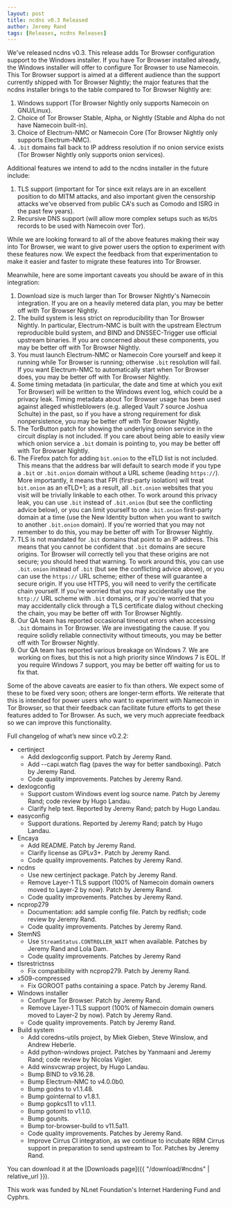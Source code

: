```yaml
---
layout: post
title: ncdns v0.3 Released
author: Jeremy Rand
tags: [Releases, ncdns Releases]
---
```


We've released ncdns v0.3.  This release adds Tor Browser configuration support to the Windows installer.  If you have Tor Browser installed already, the Windows installer will offer to configure Tor Browser to use Namecoin.  This Tor Browser support is aimed at a different audience than the support currently shipped with Tor Browser Nightly; the major features that the ncdns installer brings to the table compared to Tor Browser Nightly are:

1. Windows support (Tor Browser Nightly only supports Namecoin on GNU/Linux).
2. Choice of Tor Browser Stable, Alpha, or Nightly (Stable and Alpha do not have Namecoin built-in).
3. Choice of Electrum-NMC or Namecoin Core (Tor Browser Nightly only supports Electrum-NMC).
4. `.bit` domains fall back to IP address resolution if no onion service exists (Tor Browser Nightly only supports onion services).

Additional features we intend to add to the ncdns installer in the future include:

1. TLS support (important for Tor since exit relays are in an excellent position to do MITM attacks, and also important given the censorship attacks we've observed from public CA's such as Comodo and ISRG in the past few years).
2. Recursive DNS support (will allow more complex setups such as `NS`/`DS` records to be used with Namecoin over Tor).

While we are looking forward to all of the above features making their way into Tor Browser, we want to give power users the option to experiment with these features now.  We expect the feedback from that experimentation to make it easier and faster to migrate these features into Tor Browser.

Meanwhile, here are some important caveats you should be aware of in this integration:

1. Download size is much larger than Tor Browser Nightly's Namecoin integration.  If you are on a heavily metered data plan, you may be better off with Tor Browser Nightly.
2. The build system is less strict on reproducibility than Tor Browser Nightly.  In particular, Electrum-NMC is built with the upstream Electrum reproducible build system, and BIND and DNSSEC-Trigger use official upstream binaries.  If you are concerned about these components, you may be better off with Tor Browser Nightly.
3. You must launch Electrum-NMC or Namecoin Core yourself and keep it running while Tor Browser is running; otherwise `.bit` resolution will fail.  If you want Electrum-NMC to automatically start when Tor Browser does, you may be better off with Tor Browser Nightly.
4. Some timing metadata (in particular, the date and time at which you exit Tor Browser) will be written to the Windows event log, which could be a privacy leak.  Timing metadata about Tor Browser usage has been used against alleged whistleblowers (e.g. alleged Vault 7 source Joshua Schulte) in the past, so if you have a strong requirement for disk nonpersistence, you may be better off with Tor Browser Nightly.
5. The TorButton patch for showing the underlying onion service in the circuit display is not included.  If you care about being able to easily view which onion service a `.bit` domain is pointing to, you may be better off with Tor Browser Nightly.
6. The Firefox patch for adding `bit.onion` to the eTLD list is not included.  This means that the address bar will default to search mode if you type a `.bit` or `.bit.onion` domain without a URL scheme (leading `https://`).  More importantly, it means that FPI (first-party isolation) will treat `bit.onion` as an eTLD+1; as a result, all `.bit.onion` websites that you visit will be trivially linkable to each other.  To work around this privacy leak, you can use `.bit` instead of `.bit.onion` (but see the conflicting advice below), or you can limit yourself to one `.bit.onion` first-party domain at a time (use the New Identity button when you want to switch to another `.bit.onion` domain).  If you're worried that you may not remember to do this, you may be better off with Tor Browser Nightly.
7. TLS is not mandated for `.bit` domains that point to an IP address.  This means that you cannot be confident that `.bit` domains are secure origins.  Tor Browser will correctly tell you that these origins are not secure; you should heed that warning.  To work around this, you can use `.bit.onion` instead of `.bit` (but see the conflicting advice above), or you can use the `https://` URL scheme; either of these will guarantee a secure origin.  If you use HTTPS, you will need to verify the certificate chain yourself.  If you're worried that you may accidentally use the `http://` URL scheme with `.bit` domains, or if you're worried that you may accidentally click through a TLS certificate dialog without checking the chain, you may be better off with Tor Browser Nightly.
8. Our QA team has reported occasional timeout errors when accessing `.bit` domains in Tor Browser.  We are investigating the cause.  If you require solidly reliable connectivity without timeouts, you may be better off with Tor Browser Nightly.
9. Our QA team has reported various breakage on Windows 7.  We are working on fixes, but this is not a high priority since Windows 7 is EOL.  If you require Windows 7 support, you may be better off waiting for us to fix that.

Some of the above caveats are easier to fix than others.  We expect some of these to be fixed very soon; others are longer-term efforts.  We reiterate that this is intended for power users who want to experiment with Namecoin in Tor Browser, so that their feedback can facilitate future efforts to get these features added to Tor Browser.  As such, we very much appreciate feedback so we can improve this functionality.

Full changelog of what’s new since v0.2.2:

* certinject
    * Add dexlogconfig support.  Patch by Jeremy Rand.
    * Add --capi.watch flag (paves the way for better sandboxing).  Patch by Jeremy Rand.
    * Code quality improvements.  Patches by Jeremy Rand.
* dexlogconfig
    * Support custom Windows event log source name.  Patch by Jeremy Rand; code review by Hugo Landau.
    * Clarify help text.  Reported by Jeremy Rand; patch by Hugo Landau.
* easyconfig
    * Support durations.  Reported by Jeremy Rand; patch by Hugo Landau.
* Encaya
    * Add README.  Patch by Jeremy Rand.
    * Clarify license as GPLv3+.  Patch by Jeremy Rand.
    * Code quality improvements.  Patches by Jeremy Rand.
* ncdns
    * Use new certinject package.  Patch by Jeremy Rand.
    * Remove Layer-1 TLS support (100% of Namecoin domain owners moved to Layer-2 by now).  Patch by Jeremy Rand.
    * Code quality improvements.  Patches by Jeremy Rand.
* ncprop279
    * Documentation: add sample config file.  Patch by redfish; code review by Jeremy Rand.
    * Code quality improvements.  Patches by Jeremy Rand.
* StemNS
    * Use `StreamStatus.CONTROLLER_WAIT` when available.  Patches by Jeremy Rand and Lola Dam.
    * Code quality improvements.  Patches by Jeremy Rand
* tlsrestrictnss
    * Fix compatibility with ncprop279.  Patch by Jeremy Rand.
* x509-compressed
    * Fix GOROOT paths containing a space.  Patch by Jeremy Rand.
* Windows installer
    * Configure Tor Browser.  Patch by Jeremy Rand.
    * Remove Layer-1 TLS support (100% of Namecoin domain owners moved to Layer-2 by now).  Patch by Jeremy Rand.
    * Code quality improvements.  Patch by Jeremy Rand.
* Build system
    * Add coredns-utils project, by Miek Gieben, Steve Winslow, and Andrew Heberle.
    * Add python-windows project.  Patches by Yanmaani and Jeremy Rand; code review by Nicolas Vigier.
    * Add winsvcwrap project, by Hugo Landau.
    * Bump BIND to v9.16.28.
    * Bump Electrum-NMC to v4.0.0b0.
    * Bump godns to v1.1.48.
    * Bump gointernal to v1.8.1.
    * Bump gopkcs11 to v1.1.1.
    * Bump gotoml to v1.1.0.
    * Bump gounits.
    * Bump tor-browser-build to v11.5a11.
    * Code quality improvements.  Patches by Jeremy Rand.
    * Improve Cirrus CI integration, as we continue to incubate RBM Cirrus support in preparation to send upstream to Tor.  Patches by Jeremy Rand.

You can download it at the [Downloads page]({{ "/download/#ncdns" | relative_url }}).

This work was funded by NLnet Foundation's Internet Hardening Fund and Cyphrs.
